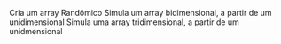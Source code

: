 Cria um array Randômico
Simula um array bidimensional, a partir de um unidimensional
Simula uma array tridimensional, a partir de um unidmensional